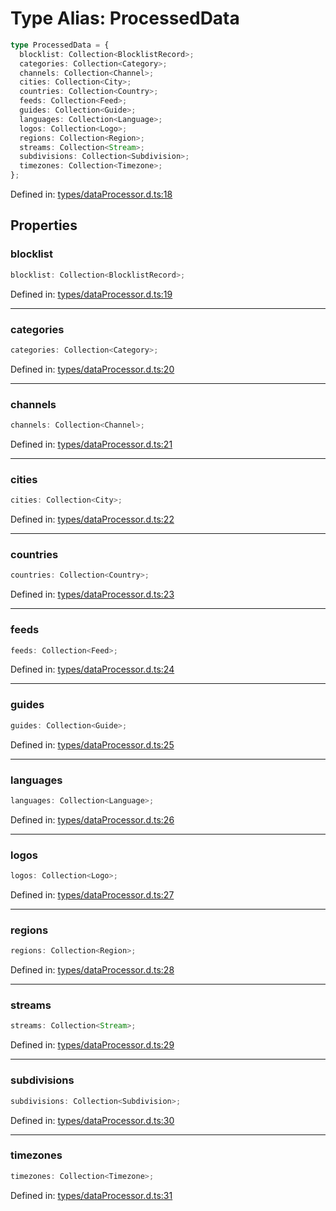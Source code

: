 # Type Alias: ProcessedData

```ts
type ProcessedData = {
  blocklist: Collection<BlocklistRecord>;
  categories: Collection<Category>;
  channels: Collection<Channel>;
  cities: Collection<City>;
  countries: Collection<Country>;
  feeds: Collection<Feed>;
  guides: Collection<Guide>;
  languages: Collection<Language>;
  logos: Collection<Logo>;
  regions: Collection<Region>;
  streams: Collection<Stream>;
  subdivisions: Collection<Subdivision>;
  timezones: Collection<Timezone>;
};
```

Defined in: [types/dataProcessor.d.ts:18](https://github.com/iptv-org/sdk/blob/88d645d3373c4ec810ba0ec144ac251980f41667/src/types/dataProcessor.d.ts#L18)

## Properties

### blocklist

```ts
blocklist: Collection<BlocklistRecord>;
```

Defined in: [types/dataProcessor.d.ts:19](https://github.com/iptv-org/sdk/blob/88d645d3373c4ec810ba0ec144ac251980f41667/src/types/dataProcessor.d.ts#L19)

***

### categories

```ts
categories: Collection<Category>;
```

Defined in: [types/dataProcessor.d.ts:20](https://github.com/iptv-org/sdk/blob/88d645d3373c4ec810ba0ec144ac251980f41667/src/types/dataProcessor.d.ts#L20)

***

### channels

```ts
channels: Collection<Channel>;
```

Defined in: [types/dataProcessor.d.ts:21](https://github.com/iptv-org/sdk/blob/88d645d3373c4ec810ba0ec144ac251980f41667/src/types/dataProcessor.d.ts#L21)

***

### cities

```ts
cities: Collection<City>;
```

Defined in: [types/dataProcessor.d.ts:22](https://github.com/iptv-org/sdk/blob/88d645d3373c4ec810ba0ec144ac251980f41667/src/types/dataProcessor.d.ts#L22)

***

### countries

```ts
countries: Collection<Country>;
```

Defined in: [types/dataProcessor.d.ts:23](https://github.com/iptv-org/sdk/blob/88d645d3373c4ec810ba0ec144ac251980f41667/src/types/dataProcessor.d.ts#L23)

***

### feeds

```ts
feeds: Collection<Feed>;
```

Defined in: [types/dataProcessor.d.ts:24](https://github.com/iptv-org/sdk/blob/88d645d3373c4ec810ba0ec144ac251980f41667/src/types/dataProcessor.d.ts#L24)

***

### guides

```ts
guides: Collection<Guide>;
```

Defined in: [types/dataProcessor.d.ts:25](https://github.com/iptv-org/sdk/blob/88d645d3373c4ec810ba0ec144ac251980f41667/src/types/dataProcessor.d.ts#L25)

***

### languages

```ts
languages: Collection<Language>;
```

Defined in: [types/dataProcessor.d.ts:26](https://github.com/iptv-org/sdk/blob/88d645d3373c4ec810ba0ec144ac251980f41667/src/types/dataProcessor.d.ts#L26)

***

### logos

```ts
logos: Collection<Logo>;
```

Defined in: [types/dataProcessor.d.ts:27](https://github.com/iptv-org/sdk/blob/88d645d3373c4ec810ba0ec144ac251980f41667/src/types/dataProcessor.d.ts#L27)

***

### regions

```ts
regions: Collection<Region>;
```

Defined in: [types/dataProcessor.d.ts:28](https://github.com/iptv-org/sdk/blob/88d645d3373c4ec810ba0ec144ac251980f41667/src/types/dataProcessor.d.ts#L28)

***

### streams

```ts
streams: Collection<Stream>;
```

Defined in: [types/dataProcessor.d.ts:29](https://github.com/iptv-org/sdk/blob/88d645d3373c4ec810ba0ec144ac251980f41667/src/types/dataProcessor.d.ts#L29)

***

### subdivisions

```ts
subdivisions: Collection<Subdivision>;
```

Defined in: [types/dataProcessor.d.ts:30](https://github.com/iptv-org/sdk/blob/88d645d3373c4ec810ba0ec144ac251980f41667/src/types/dataProcessor.d.ts#L30)

***

### timezones

```ts
timezones: Collection<Timezone>;
```

Defined in: [types/dataProcessor.d.ts:31](https://github.com/iptv-org/sdk/blob/88d645d3373c4ec810ba0ec144ac251980f41667/src/types/dataProcessor.d.ts#L31)

